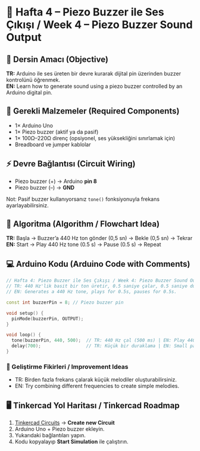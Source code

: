 # 📘 Hafta 4 – Piezo Buzzer ile Ses Çıkışı / Week 4 – Piezo Buzzer Sound Output

## 🎯 Dersin Amacı (Objective)
**TR:** Arduino ile ses üreten bir devre kurarak dijital pin üzerinden buzzer kontrolünü öğrenmek.  
**EN:** Learn how to generate sound using a piezo buzzer controlled by an Arduino digital pin.  

## 🔌 Gerekli Malzemeler (Required Components)
- 1× Arduino Uno
- 1× Piezo buzzer (aktif ya da pasif)
- 1× 100Ω–220Ω direnç (opsiyonel, ses yüksekliğini sınırlamak için)
- Breadboard ve jumper kablolar

## ⚡ Devre Bağlantısı (Circuit Wiring)
- Piezo buzzer (+) → Arduino **pin 8**
- Piezo buzzer (–) → **GND**

Not: Pasif buzzer kullanıyorsanız `tone()` fonksiyonuyla frekans ayarlayabilirsiniz.

## 🔄 Algoritma (Algorithm / Flowchart Idea)
**TR:** Başla → Buzzer’a 440 Hz ton gönder (0,5 sn) → Bekle (0,5 sn) → Tekrar  
**EN:** Start → Play 440 Hz tone (0.5 s) → Pause (0.5 s) → Repeat  

## 💻 Arduino Kodu (Arduino Code with Comments)
```cpp
// Hafta 4: Piezo Buzzer ile Ses Çıkışı / Week 4: Piezo Buzzer Sound Output
// TR: 440 Hz'lik basit bir ton üretir, 0.5 saniye çalar, 0.5 saniye durur.
// EN: Generates a 440 Hz tone, plays for 0.5s, pauses for 0.5s.

const int buzzerPin = 8; // Piezo buzzer pin

void setup() {
  pinMode(buzzerPin, OUTPUT);
}

void loop() {
  tone(buzzerPin, 440, 500);  // TR: 440 Hz çal (500 ms) | EN: Play 440 Hz for 500 ms
  delay(700);                 // TR: Küçük bir duraklama | EN: Small pause
}
```

### 🧠 Geliştirme Fikirleri / Improvement Ideas
- TR: Birden fazla frekans çalarak küçük melodiler oluşturabilirsiniz.  
- EN: Try combining different frequencies to create simple melodies.  

## 🖥️ Tinkercad Yol Haritası / Tinkercad Roadmap
1. [Tinkercad Circuits](https://www.tinkercad.com/circuits) → **Create new Circuit**  
2. Arduino Uno + Piezo buzzer ekleyin.  
3. Yukarıdaki bağlantıları yapın.  
4. Kodu kopyalayıp **Start Simulation** ile çalıştırın.

